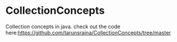 # CollectionConcepts
Collection concepts in java.
check out the code here:https://github.com/tarunsraina/CollectionConcepts/tree/master
